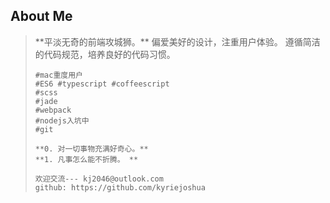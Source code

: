 ##	About Me

<blockquote>
	**平淡无奇的前端攻城狮。**
	偏爱美好的设计，注重用户体验。
	遵循简洁的代码规范，培养良好的代码习惯。
	
	#mac重度用户
	#ES6 #typescript #coffeescript
	#scss
	#jade
	#webpack
	#nodejs入坑中
	#git
	
	**0. 对一切事物充满好奇心。**
	**1. 凡事怎么能不折腾。 **
	
	欢迎交流--- kj2046@outlook.com
	github: https://github.com/kyriejoshua

</blockquote>


